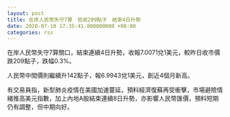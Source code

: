 ```yaml
---
layout: post
title: 在岸人民幣失守7算　低收209點子　結束4日升勢
date: 2020-07-10 17:35:41.000000000 +08:00
categories: rss
---
```


在岸人民幣失守7算關口，結束連續4日升勢，收報7.0071兌1美元，較昨日收市價跌209點子，跌幅0.3%。

人民幣中間價則繼續升142點子，報6.9943兌1美元，創近4個月新高。

有交易員指，新型肺炎疫情在美國加速蔓延，預料經濟復蘇再受衝擊，市場避險情緒推高美元指數，加上內地A股結束連續8日升勢，亦影響人民幣匯價，預料短期仍有調整，但中期向好。
